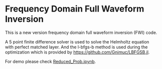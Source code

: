 # Frequency Domain Full Waveform Inversion

This is a new version frequency domain full waveform inversion (FWI) code.

A 5 point finite difference solver is used to solve the Helmholtz equation with perfect matched layer.
And the l-bfgs-b method is used during the optimization which is provided by https://github.com/Gnimuc/LBFGSB.jl.

For demo please check [Reduced_Prob.ipynb](https://github.com/zzar43/FWI_Prog/blob/master/Reduced_Prob.ipynb).
